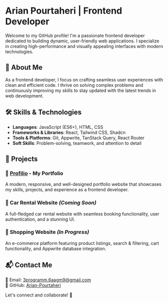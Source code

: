 # Arian Pourtaheri | Frontend Developer

Welcome to my GitHub profile! I'm a passionate frontend developer dedicated to building dynamic, user-friendly web applications. I specialize in creating high-performance and visually appealing interfaces with modern technologies.

## 🚀 About Me

As a frontend developer, I focus on crafting seamless user experiences with clean and efficient code. I thrive on solving complex problems and continuously improving my skills to stay updated with the latest trends in web development.

## 🛠️ Skills & Technologies

- **Languages**: JavaScript (ES6+), HTML, CSS
- **Frameworks & Libraries**: React, Tailwind CSS, Shadcn
- **Tools & Platforms**: Git, Appwrite, TanStack Query, React Router
- **Soft Skills**: Problem-solving, teamwork, and attention to detail

## 📂 Projects

### 🌟 [Profilio](https://github.com/Aryan-Pourtaheri/Profilio) - My Portfolio

A modern, responsive, and well-designed portfolio website that showcases my skills, projects, and experience as a frontend developer.

### 🚗 Car Rental Website _(Coming Soon)_

A full-fledged car rental website with seamless booking functionality, user authentication, and a stunning UI.

### 🛒 Shopping Website _(In Progress)_

An e-commerce platform featuring product listings, search & filtering, cart functionality, and Appwrite database integration.

## 📬 Contact Me

📧 Email: [3programm.6aagm9@gmail.com](mailto:3programm.6aagm9@gmail.com)  
🔗 GitHub: [Arian-Pourtaheri](https://github.com/Aryan-Pourtaheri)

Let's connect and collaborate! 🚀
